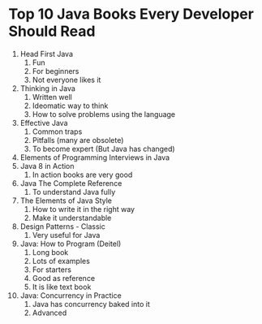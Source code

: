 # Top 10 Java Books Every Developer Should Read #
1. Head First Java
	1. Fun
	2. For beginners
	3. Not everyone likes it
2. Thinking in Java
	1. Written well
	2. Ideomatic way to think
	3. How to solve problems using the language
3. Effective Java
	1. Common traps
	2. Pitfalls (many are obsolete)
	3. To become expert (But Java has changed)
4. Elements of Programming Interviews in Java
5. Java 8 in Action
	1. In action books are very good
6. Java The Complete Reference
	1. To understand Java fully
7. The Elements of Java Style
	1. How to write it in the right way
	2. Make it understandable
8. Design Patterns - Classic
	1. Very useful for Java
9. Java: How to Program (Deitel)
	1. Long book
	2. Lots of examples
	3. For starters
	4. Good as reference
	5. It is like text book
10. Java: Concurrency in Practice
	1. Java has concurrency baked into it
	2. Advanced